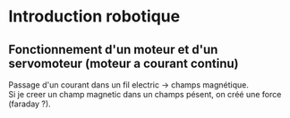 # Introduction robotique #

## Fonctionnement d'un moteur et d'un servomoteur (moteur a courant continu) ##

Passage d'un courant dans un fil electric &rightarrow; champs magnétique.  
Si je creer un champ magnetic dans un champs pésent, on créé une force (faraday ?).
